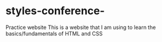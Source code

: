 # styles-conference-
Practice website 
This is a website that I am using to learn the basics/fundamentals of HTML and CSS

